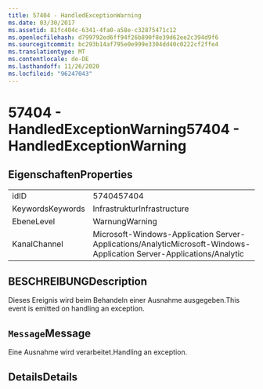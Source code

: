 ```yaml
---
title: 57404 - HandledExceptionWarning
ms.date: 03/30/2017
ms.assetid: 81fc404c-6341-4fa0-a58e-c32875471c12
ms.openlocfilehash: d799792ed6ff94f26b890f8e39d62ee2c394d9f6
ms.sourcegitcommit: bc293b14af795e0e999e3304dd40c0222cf2ffe4
ms.translationtype: MT
ms.contentlocale: de-DE
ms.lasthandoff: 11/26/2020
ms.locfileid: "96247043"
---
```

# <a name="57404---handledexceptionwarning"></a><span data-ttu-id="0e255-102">57404 - HandledExceptionWarning</span><span class="sxs-lookup"><span data-stu-id="0e255-102">57404 - HandledExceptionWarning</span></span>

## <a name="properties"></a><span data-ttu-id="0e255-103">Eigenschaften</span><span class="sxs-lookup"><span data-stu-id="0e255-103">Properties</span></span>  
  
|||  
|-|-|  
|<span data-ttu-id="0e255-104">id</span><span class="sxs-lookup"><span data-stu-id="0e255-104">ID</span></span>|<span data-ttu-id="0e255-105">57404</span><span class="sxs-lookup"><span data-stu-id="0e255-105">57404</span></span>|  
|<span data-ttu-id="0e255-106">Keywords</span><span class="sxs-lookup"><span data-stu-id="0e255-106">Keywords</span></span>|<span data-ttu-id="0e255-107">Infrastruktur</span><span class="sxs-lookup"><span data-stu-id="0e255-107">Infrastructure</span></span>|  
|<span data-ttu-id="0e255-108">Ebene</span><span class="sxs-lookup"><span data-stu-id="0e255-108">Level</span></span>|<span data-ttu-id="0e255-109">Warnung</span><span class="sxs-lookup"><span data-stu-id="0e255-109">Warning</span></span>|  
|<span data-ttu-id="0e255-110">Kanal</span><span class="sxs-lookup"><span data-stu-id="0e255-110">Channel</span></span>|<span data-ttu-id="0e255-111">Microsoft-Windows-Application Server-Applications/Analytic</span><span class="sxs-lookup"><span data-stu-id="0e255-111">Microsoft-Windows-Application Server-Applications/Analytic</span></span>|  
  
## <a name="description"></a><span data-ttu-id="0e255-112">BESCHREIBUNG</span><span class="sxs-lookup"><span data-stu-id="0e255-112">Description</span></span>  

 <span data-ttu-id="0e255-113">Dieses Ereignis wird beim Behandeln einer Ausnahme ausgegeben.</span><span class="sxs-lookup"><span data-stu-id="0e255-113">This event is emitted on handling an exception.</span></span>  
  
## <a name="message"></a><span data-ttu-id="0e255-114">`Message`</span><span class="sxs-lookup"><span data-stu-id="0e255-114">Message</span></span>  

 <span data-ttu-id="0e255-115">Eine Ausnahme wird verarbeitet.</span><span class="sxs-lookup"><span data-stu-id="0e255-115">Handling an exception.</span></span>  
  
## <a name="details"></a><span data-ttu-id="0e255-116">Details</span><span class="sxs-lookup"><span data-stu-id="0e255-116">Details</span></span>
